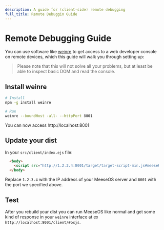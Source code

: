 ```yaml
---
description: A guide for (client-side) remote debugging
full_title: Remote Debuggin Guide
---
```


# Remote Debugging Guide

You can use software like [weinre](http://people.apache.org/~pmuellr/weinre/docs/latest/) to get access to a web developer console on remote devices, which this guide will walk you through setting up:

> Please note that this will not solve all your problems, but at least be able to inspect basic DOM and read the console.

## Install weinre

```bash
# Install
npm -g install weinre

# Run
weinre --boundHost -all- --httpPort 8001
```

You can now access http://localhost:8001

## Update your dist

In your `src/client/index.ejs` file:

```html
  <body>
    <script src="http://1.2.3.4:8001/target/target-script-min.js#meeseOS"></script>
  </body>
```

Replace `1.2.3.4` with the IP address of your MeeseOS server and `8001` with the port we specified above.

## Test

After you rebuild your dist you can run MeeseOS like normal and get some kind of response in your `weinre` interface at ex `http://localhost:8001/client/#osjs`.
